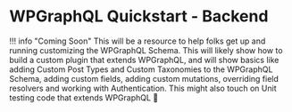 # WPGraphQL Quickstart - Backend

!!! info "Coming Soon"
    This will be a resource to help folks get up and running customizing the WPGraphQL Schema. This will likely show how
    to build a custom plugin that extends WPGraphQL, and will show basics like adding Custom Post Types and 
    Custom Taxonomies to the WPGraphQL Schema, adding custom fields, adding custom mutations, overriding field resolvers and
    working with Authentication. This might also touch on Unit testing code that extends WPGraphQL :thinking: